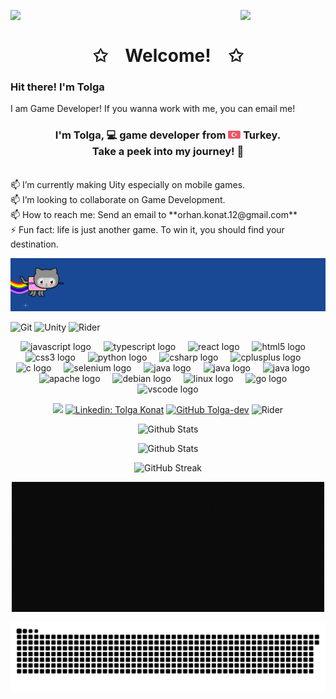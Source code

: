 <img align="left" src="https://user-images.githubusercontent.com/65187002/144930161-2f783401-8d27-4fdf-a2f7-cc0ba32f1f1f.gif" width="27%" style="display:inline;"><img align="right" src="https://user-images.githubusercontent.com/65187002/144930161-2f783401-8d27-4fdf-a2f7-cc0ba32f1f1f.gif" width="27%" style="display:inline;">
<br>


<p align="center">
  <h1 align="center">✩&emsp;Welcome!&emsp;✩</h1>
</p>


### Hit there! I'm Tolga
I am Game Developer! If you wanna work with me, you can email me!
<p align="center">
  <h3 align="center"> I'm Tolga, 💻 game developer from <img src="https://raw.githubusercontent.com/krzysztofrewak/flat-flags-iconset/master/flags/tr.png" width="20"/> <b> Turkey.</b> <br> Take a peek into my journey! 🚀 </h3></p>
<br>

<div>
📫 I’m currently making Uity especially on mobile games. <br>
📫 I’m looking to collaborate on Game Development.<br>
📫 How to reach me: Send an email to **orhan.konat.12@gmail.com** <br>
⚡ Fun fact: life is just another game. To win it, you should find your destination.<br>
</div>

![Happy Gif](gitGif.gif)


![Git][git-shield]
![Unity][unity-shield]
![Rider][rider-shield]


<div align="middle">
  <img src="https://cdn.jsdelivr.net/gh/devicons/devicon/icons/javascript/javascript-original.svg" height="30" alt="javascript logo" />
  <img width="12" />
  <img src="https://cdn.jsdelivr.net/gh/devicons/devicon/icons/typescript/typescript-original.svg" height="30" alt="typescript logo" />
  <img width="12" />
  <img src="https://cdn.jsdelivr.net/gh/devicons/devicon/icons/react/react-original.svg" height="30" alt="react logo" />
  <img width="12" />
  <img src="https://cdn.jsdelivr.net/gh/devicons/devicon/icons/html5/html5-original.svg" height="30" alt="html5 logo" />
  <img width="12" />
  <img src="https://cdn.jsdelivr.net/gh/devicons/devicon/icons/css3/css3-original.svg" height="30" alt="css3 logo" />
  <img width="12" />
  <img src="https://cdn.jsdelivr.net/gh/devicons/devicon/icons/python/python-original.svg" height="30" alt="python logo" />
  <img width="12" />
  <img src="https://cdn.jsdelivr.net/gh/devicons/devicon/icons/csharp/csharp-original.svg" height="30" alt="csharp logo" />
  <img width="12" />
  <img src="https://cdn.jsdelivr.net/gh/devicons/devicon/icons/cplusplus/cplusplus-original.svg" height="30" alt="cplusplus logo" />
  <img width="12" />
  <img src="https://cdn.jsdelivr.net/gh/devicons/devicon/icons/c/c-original.svg" height="30" alt="c logo" />
  <img width="12" />
  <img src="https://cdn.jsdelivr.net/gh/devicons/devicon@latest/icons/selenium/selenium-original.svg"  height="30" alt="selenium logo" />
  <img width="12" />
  <img src="https://cdn.jsdelivr.net/gh/devicons/devicon/icons/java/java-original.svg" height="30" alt="java logo" />
  <img width="12" />
  <img src="https://cdn.jsdelivr.net/gh/devicons/devicon@latest/icons/php/php-original.svg" height="30" alt="java logo"/>
  <img width="12" />
  <img src="https://cdn.jsdelivr.net/gh/devicons/devicon@latest/icons/docker/docker-original.svg" height="30" alt="java logo"/>

  <img width="12" />
  <img src="https://cdn.jsdelivr.net/gh/devicons/devicon@latest/icons/apache/apache-original.svg" height="30" width="30" alt="apache logo" />
  <img width="12" />
  <img src="https://cdn.jsdelivr.net/gh/devicons/devicon@latest/icons/debian/debian-original.svg" height="30" width="30" alt="debian logo" />
  <img width="12" />
  <img src="https://cdn.jsdelivr.net/gh/devicons/devicon@latest/icons/linux/linux-original.svg" height="30" width="30" alt="linux logo" />
  <img width="12" />
  <img src="https://cdn.jsdelivr.net/gh/devicons/devicon@latest/icons/go/go-original.svg" height="30" width="30" alt="go logo" />
  <img width="12" />
  <img src="https://cdn.jsdelivr.net/gh/devicons/devicon@latest/icons/vscode/vscode-original.svg" height="30" width="30" alt="vscode logo" />
          
</div>


<div align="middle">

<img id="preview" src="https://komarev.com/ghpvc/?username=Tolga-dev&color=brightgreen"> [![Linkedin: Tolga Konat](https://img.shields.io/badge/-Let'sConnect-blue?style=flat-square&logo=Linkedin&logoColor=white&link=https://www.linkedin.com/in/tolga-konat-108526223/)](https://www.linkedin.com/in/tolga-konat-108526223/) [![GitHub Tolga-dev](https://img.shields.io/github/followers/Tolga-dev?label=follow&style=social)](https://github.com/Tolga-dev)
![Rider][star-shield] 


![Github Stats](https://github-readme-stats.vercel.app/api?username=Tolga-dev&count_private=true&show_icons=true&include_all_commits=true) 

![Github Stats](https://github-readme-stats.vercel.app/api/top-langs/?username=Tolga-dev&layout=compact&langs_count=10&theme=radical)

![GitHub Streak](https://github-readme-streak-stats.herokuapp.com/?user=Tolga-dev&theme=radical&background=282828) 

![Happy Gif](fix.gif)


</div>

[git-shield]: https://img.shields.io/badge/GIT-E44C30?style=for-the-badge&logo=git&logoColor=white
[unity-shield]: https://img.shields.io/badge/Unity-100000?style=for-the-badge&logo=unity&logoColor=white
[rider-shield]: https://img.shields.io/badge/Rider-000000?style=for-the-badge&logo=Rider&logoColor=white
[star-shield]: https://img.shields.io/github/stars/Tolga-dev?style=social
[stats-shield]: https://github-readme-stats.vercel.app/api/top-langs/?username=Tolga-dev&theme=blue-green

<picture>
  <source media="(prefers-color-scheme: dark)" srcset="github-snake-dark.svg" />
  <source media="(prefers-color-scheme: light)" srcset="github-snake.svg" />
  <img alt="github-snake" src="github-snake.svg" />
</picture>
 
